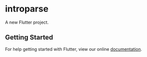 # introparse

A new Flutter project.

## Getting Started

For help getting started with Flutter, view our online
[documentation](https://flutter.io/).
